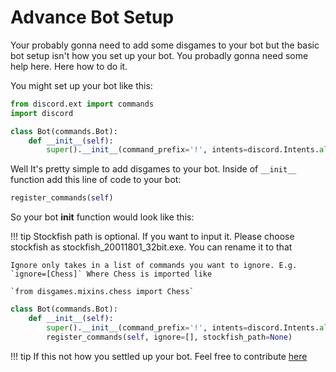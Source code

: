 # Advance Bot Setup

Your probably gonna need to add some disgames to your bot but the basic bot setup isn't how you set up your bot. You probadly gonna need some help here. Here how to do it.

You might set up your bot like this:

```python
from discord.ext import commands
import discord

class Bot(commands.Bot):
    def __init__(self):
        super().__init__(command_prefix='!', intents=discord.Intents.all())
```

Well It's pretty simple to add disgames to your bot. Inside of `__init__` function add this line of code to your bot:

```python
register_commands(self)
```

So your bot __init__ function would look like this:

!!! tip
    Stockfish path is optional. If you want to input it. Please choose stockfish as stockfish_20011801_32bit.exe. You can rename it to that

    Ignore only takes in a list of commands you want to ignore. E.g. `ignore=[Chess]` Where Chess is imported like

    `from disgames.mixins.chess import Chess`

```python
class Bot(commands.Bot):
    def __init__(self):
        super().__init__(command_prefix='!', intents=discord.Intents.all())
        register_commands(self, ignore=[], stockfish_path=None)
```

!!! tip
    If this not how you settled up your bot. Feel free to contribute [here](https://github.com/andrewthederp/disgames)
